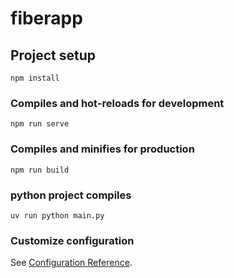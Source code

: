 # fiberapp

## Project setup
```
npm install
```

### Compiles and hot-reloads for development
```
npm run serve
```

### Compiles and minifies for production
```
npm run build
```
### python project compiles
```
uv run python main.py
```


### Customize configuration
See [Configuration Reference](https://cli.vuejs.org/config/).
